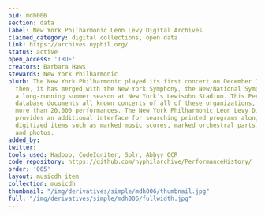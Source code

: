 ```yaml
---
pid: mdh006
section: data
label: New York Philharmonic Leon Levy Digital Archives
claimed_category: digital collections, open data
link: https://archives.nyphil.org/
status: active
open_access: 'TRUE'
creators: Barbara Haws
stewards: New York Philharmonic
blurb: The New York Philharmonic played its first concert on December 7, 1842. Since
  then, it has merged with the New York Symphony, the New/National Symphony, and had
  a long-running summer season at New York's Lewisohn Stadium. This Performance History
  database documents all known concerts of all of these organizations, amounting to
  more than 20,000 performances. The New York Philharmonic Leon Levy Digital Archives
  provides an additional interface for searching printed programs alongside other
  digitized items such as marked music scores, marked orchestral parts, business records,
  and photos.
added_by:
twitter:
tools_used: Hadoop, CodeIgniter, Solr, Abbyy OCR
code_repository: https://github.com/nyphilarchive/PerformanceHistory/
order: '005'
layout: musicdh_item
collection: musicdh
thumbnail: "/img/derivatives/simple/mdh006/thumbnail.jpg"
full: "/img/derivatives/simple/mdh006/fullwidth.jpg"
---
```

